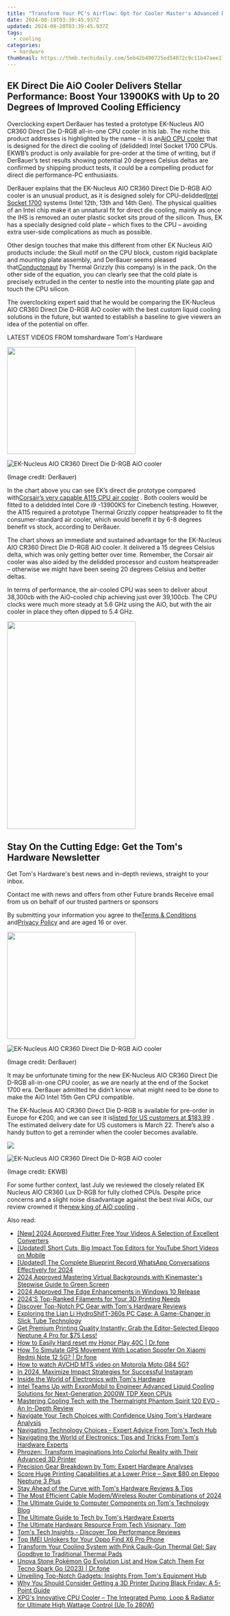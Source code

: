 ```yaml
---
title: "Transform Your PC's Airflow: Opt for Cooler Master's Advanced Dual-Fan Graphics Card Solution"
date: 2024-08-19T03:39:45.937Z
updated: 2024-08-20T03:39:45.937Z
tags:
  - cooling
categories:
  - hardware
thumbnail: https://thmb.techidaily.com/5eb42b490725ed54872c9c11b47aee171fe6d79191204bcd93add24c922b6881.jpg
---
```


## EK Direct Die AiO Cooler Delivers Stellar Performance: Boost Your 13900KS with Up to 20 Degrees of Improved Cooling Efficiency

Overclocking expert Der8auer has tested a prototype EK-Nucleus AIO CR360 Direct Die D-RGB all-in-one CPU cooler in his lab. The niche this product addresses is highlighted by the name – it is an[AiO CPU cooler](https://www.tomshardware.com/reviews/best-cpu-coolers,4181.html) that is designed for the direct die cooling of (delidded) Intel Socket 1700 CPUs. EKWB’s product is only available for pre-order at the time of writing, but if Der8auer’s test results showing potential 20 degrees Celsius deltas are confirmed by shipping product tests, it could be a compelling product for direct die performance-PC enthusiasts.

 Der8auer explains that the EK-Nucleus AIO CR360 Direct Die D-RGB AiO cooler is an unusual product, as it is designed solely for CPU-delidded[Intel Socket 1700](https://www.tomshardware.com/news/amd-takes-jab-at-intel-over-lga1700-platform-longevity) systems (Intel 12th, 13th and 14th Gen). The physical qualities of an Intel chip make it an unnatural fit for direct die cooling, mainly as once the IHS is removed an outer plastic socket sits proud of the silicon. Thus, EK has a specially designed cold plate – which fixes to the CPU – avoiding extra user-side complications as much as possible.

 Other design touches that make this different from other EK Nucleus AIO products include: the Skull motif on the CPU block, custom rigid backplate and mounting plate assembly, and Der8auer seems pleased that[Conductonaut](https://www.tomshardware.com/best-picks/best-thermal-paste) by Thermal Grizzly (his company) is in the pack. On the other side of the equation, you can clearly see that the cold plate is precisely extruded in the center to nestle into the mounting plate gap and touch the CPU silicon.

 The overclocking expert said that he would be comparing the EK-Nucleus AIO CR360 Direct Die D-RGB AiO cooler with the best custom liquid cooling solutions in the future, but wanted to establish a baseline to give viewers an idea of the potential on offer.

 LATEST VIDEOS FROM tomshardware Tom's Hardware

<!-- affiliate ads begin -->
<a href="https://dhgate.sjv.io/c/5597632/1678785/12108" target="_top" id="1678785"><img src="//a.impactradius-go.com/display-ad/12108-1678785" border="0" alt="" width="300" height="250"/></a>
<!-- affiliate ads end -->
![EK-Nucleus AIO CR360 Direct Die D-RGB AiO cooler](https://cdn.mos.cms.futurecdn.net/Mqvy3Y6vrwuksYvcHVpUaJ-320-80.jpg)

 (Image credit: Der8auer)

 In the chart above you can see EK’s direct die prototype compared with[Corsair’s very capable A115 CPU air cooler](https://www.tomshardware.com/pc-components/cooling/corsair-air-a115-cooler-review/2) . Both coolers would be fitted to a delidded Intel Core i9 -13900KS for Cinebench testing. However, the A115 required a prototype Thermal Grizzly copper heatspreader to fit the consumer-standard air cooler, which would benefit it by 6-8 degrees benefit vs stock, according to Der8auer.

 The chart shows an immediate and sustained advantage for the EK-Nucleus AIO CR360 Direct Die D-RGB AiO cooler. It delivered a 15 degrees Celsius delta, which was only getting better over time. Remember, the Corsair air cooler was also aided by the delidded processor and custom heatspreader – otherwise we might have been seeing 20 degrees Celsius and better deltas.

 In terms of performance, the air-cooled CPU was seen to deliver about 38,300cb with the AiO-cooled chip achieving just over 39,100cb. The CPU clocks were much more steady at 5.6 GHz using the AiO, but with the air cooler in place they often dipped to 5.4 GHz.

<!-- affiliate ads begin -->
<a href="https://zonlipartnershipprogram.pxf.io/c/5597632/1611407/17882" target="_top" id="1611407"><img src="//a.impactradius-go.com/display-ad/17882-1611407" border="0" alt="" width="300" height="485"/></a><img height="0" width="0" src="https://imp.pxf.io/i/5597632/1611407/17882" style="position:absolute;visibility:hidden;" border="0" />
<!-- affiliate ads end -->
## Stay On the Cutting Edge: Get the Tom's Hardware Newsletter

 Get Tom's Hardware's best news and in-depth reviews, straight to your inbox.

 Contact me with news and offers from other Future brands  Receive email from us on behalf of our trusted partners or sponsors

 By submitting your information you agree to the[Terms & Conditions](https://futureplc.com/terms-conditions/) and[Privacy Policy](https://futureplc.com/privacy-policy/) and are aged 16 or over.

<!-- affiliate ads begin -->
<a href="https://printrendy.pxf.io/c/5597632/1453719/17020" target="_top" id="1453719"><img src="//a.impactradius-go.com/display-ad/17020-1453719" border="0" alt="" width="300" height="250"/></a><img height="0" width="0" src="https://imp.pxf.io/i/5597632/1453719/17020" style="position:absolute;visibility:hidden;" border="0" />
<!-- affiliate ads end -->
![EK-Nucleus AIO CR360 Direct Die D-RGB AiO cooler](https://cdn.mos.cms.futurecdn.net/wmRXDJgtnnLnPhD5DLfZMJ-320-80.jpg)

 (Image credit: Der8auer)

 It may be unfortunate timing for the new EK-Nucleus AIO CR360 Direct Die D-RGB all-in-one CPU cooler, as we are nearly at the end of the Socket 1700 era. Der8auer admitted he didn’t know what might need to be done to make the AiO Intel 15th Gen CPU compatible.

 The EK-Nucleus AIO CR360 Direct Die D-RGB is available for pre-order in Europe for €200, and we can see it is[listed for US customers at $183.99](https://www.ekwb.com/shop/ek-nucleus-aio-cr360-direct-die-d-rgb-1700) . The estimated delivery date for US customers is March 22\. There’s also a handy button to get a reminder when the cooler becomes available.

<!-- affiliate ads begin -->
<a href="https://secure.2checkout.com/order/checkout.php?PRODS=37100474&QTY=1&AFFILIATE=108875&CART=1"><img src="https://awario.com/images/pages/index/img-platform-ui-1280@1x.avif" border="0"></a>
<!-- affiliate ads end -->
![EK-Nucleus AIO CR360 Direct Die D-RGB AiO cooler](https://cdn.mos.cms.futurecdn.net/DwdkCF27CRpbAtFLxxyV8J-320-80.jpg)

(Image credit: EKWB)

 For some further context, last July we reviewed the closely related EK Nucleus AIO CR360 Lux D-RGB for fully clothed CPUs. Despite price concerns and a slight noise disadvantage against the best rival AiOs, our review crowned it the[new king of AiO cooling](https://www.tomshardware.com/reviews/ek-nucleus-aio-cr360-lux-d-rgb) .


<ins class="adsbygoogle"
     style="display:block"
     data-ad-format="autorelaxed"
     data-ad-client="ca-pub-7571918770474297"
     data-ad-slot="1223367746"></ins>



<ins class="adsbygoogle"
     style="display:block"
     data-ad-client="ca-pub-7571918770474297"
     data-ad-slot="8358498916"
     data-ad-format="auto"
     data-full-width-responsive="true"></ins>

<span class="atpl-alsoreadstyle">Also read:</span>
<div><ul>
<li><a href="https://youtube-webster.techidaily.com/024-approved-flutter-free-your-videos-a-selection-of-excellent-converters/"><u>[New] 2024 Approved  Flutter Free Your Videos  A Selection of Excellent Converters</u></a></li>
<li><a href="https://facebook-record-videos.techidaily.com/updated-short-cuts-big-impact-top-editors-for-youtube-short-videos-on-mobile/"><u>[Updated] Short Cuts, Big Impact  Top Editors for YouTube Short Videos on Mobile</u></a></li>
<li><a href="https://visual-screen-recording.techidaily.com/updated-the-complete-blueprint-record-whatsapp-conversations-effectively-for-2024/"><u>[Updated] The Complete Blueprint  Record WhatsApp Conversations Effectively for 2024</u></a></li>
<li><a href="https://extra-skills.techidaily.com/2024-approved-mastering-virtual-backgrounds-with-kinemasters-stepwise-guide-to-green-screen/"><u>2024 Approved  Mastering Virtual Backgrounds with Kinemaster's Stepwise Guide to Green Screen</u></a></li>
<li><a href="https://fox-direct.techidaily.com/2024-approved-the-edge-enhancements-in-windows-10-release/"><u>2024 Approved  The Edge Enhancements in Windows 10 Release</u></a></li>
<li><a href="https://hardware-tips.techidaily.com/2024s-top-ranked-filaments-for-your-3d-printing-needs/"><u>2024'S Top-Ranked Filaments for Your 3D Printing Needs</u></a></li>
<li><a href="https://hardware-tips.techidaily.com/discover-top-notch-pc-gear-with-toms-hardware-reviews/"><u>Discover Top-Notch PC Gear with Tom's Hardware Reviews</u></a></li>
<li><a href="https://hardware-tips.techidaily.com/exploring-the-lian-li-hydroshift-360s-pc-case-a-game-changer-in-slick-tube-technology/"><u>Exploring the Lian Li HydroShifT-360s PC Case: A Game-Changer in Slick Tube Technology</u></a></li>
<li><a href="https://hardware-tips.techidaily.com/1723125172275-get-premium-printing-quality-instantly-grab-the-editor-selected-elegoo-neptune-4-pro-for-75-less/"><u>Get Premium Printing Quality Instantly: Grab the Editor-Selected Elegoo Neptune 4 Pro for $75 Less!</u></a></li>
<li><a href="https://techidaily.com/how-to-easily-hard-reset-my-honor-play-40c-drfone-by-drfone-reset-android-reset-android/"><u>How to Easily Hard reset my Honor Play 40C | Dr.fone</u></a></li>
<li><a href="https://fake-location.techidaily.com/how-to-simulate-gps-movement-with-location-spoofer-on-xiaomi-redmi-note-12-5g-drfone-by-drfone-virtual-android/"><u>How To Simulate GPS Movement With Location Spoofer On Xiaomi Redmi Note 12 5G? | Dr.fone</u></a></li>
<li><a href="https://review-topics.techidaily.com/how-to-watch-avchd-mts-video-on-motorola-moto-g84-5g-by-aiseesoft-video-converter-play-mts-on-android/"><u>How to watch AVCHD MTS video on Motorola Moto G84 5G?</u></a></li>
<li><a href="https://instagram-video-recordings.techidaily.com/in-2024-maximize-impact-strategies-for-successful-instagram/"><u>In 2024, Maximize Impact  Strategies for Successful Instagram</u></a></li>
<li><a href="https://hardware-tips.techidaily.com/inside-the-world-of-electronics-with-toms-hardware/"><u>Inside the World of Electronics with Tom's Hardware</u></a></li>
<li><a href="https://hardware-tips.techidaily.com/intel-teams-up-with-exxonmobil-to-engineer-advanced-liquid-cooling-solutions-for-next-generation-2000w-tdp-xeon-cpus/"><u>Intel Teams Up with ExxonMobil to Engineer Advanced Liquid Cooling Solutions for Next-Generation 2000W TDP Xeon CPUs</u></a></li>
<li><a href="https://hardware-tips.techidaily.com/mastering-cooling-tech-with-the-thermalright-phantom-spirit-120-evo-an-in-depth-review/"><u>Mastering Cooling Tech with the Thermalright Phantom Spirit 120 EVO - An In-Depth Review</u></a></li>
<li><a href="https://hardware-tips.techidaily.com/navigate-your-tech-choices-with-confidence-using-toms-hardware-analysis/"><u>Navigate Your Tech Choices with Confidence Using Tom's Hardware Analysis</u></a></li>
<li><a href="https://hardware-tips.techidaily.com/navigating-technology-choices-expert-advice-from-toms-tech-hub/"><u>Navigating Technology Choices - Expert Advice From Tom's Tech Hub</u></a></li>
<li><a href="https://hardware-tips.techidaily.com/navigating-the-world-of-electronics-tips-and-tricks-from-toms-hardware-experts/"><u>Navigating the World of Electronics: Tips and Tricks From Tom's Hardware Experts</u></a></li>
<li><a href="https://hardware-tips.techidaily.com/phrozen-transform-imaginations-into-colorful-reality-with-their-advanced-3d-printer/"><u>Phrozen: Transform Imaginations Into Colorful Reality with Their Advanced 3D Printer</u></a></li>
<li><a href="https://hardware-tips.techidaily.com/precision-gear-breakdown-by-tom-expert-hardware-analyses/"><u>Precision Gear Breakdown by Tom: Expert Hardware Analyses</u></a></li>
<li><a href="https://hardware-tips.techidaily.com/score-huge-printing-capabilities-at-a-lower-price-save-80-on-elegoo-neptune-3-plus/"><u>Score Huge Printing Capabilities at a Lower Price – Save $80 on Elegoo Neptune 3 Plus</u></a></li>
<li><a href="https://hardware-tips.techidaily.com/stay-ahead-of-the-curve-with-toms-hardware-reviews-and-tips/"><u>Stay Ahead of the Curve with Tom's Hardware Reviews & Tips</u></a></li>
<li><a href="https://buynow-reviews.techidaily.com/the-most-efficient-cable-modemwireless-router-combinations-of-2024/"><u>The Most Efficient Cable Modem/Wireless Router Combinations of 2024</u></a></li>
<li><a href="https://hardware-tips.techidaily.com/the-ultimate-guide-to-computer-components-on-toms-technology-blog/"><u>The Ultimate Guide to Computer Components on Tom's Technology Blog</u></a></li>
<li><a href="https://hardware-tips.techidaily.com/the-ultimate-guide-to-tech-by-toms-hardware-experts/"><u>The Ultimate Guide to Tech by Tom's Hardware Experts</u></a></li>
<li><a href="https://hardware-tips.techidaily.com/the-ultimate-hardware-resource-from-tech-visionary-tom/"><u>The Ultimate Hardware Resource From Tech Visionary, Tom</u></a></li>
<li><a href="https://hardware-tips.techidaily.com/toms-tech-insights-discover-top-performance-reviews/"><u>Tom's Tech Insights - Discover Top Performance Reviews</u></a></li>
<li><a href="https://sim-unlock.techidaily.com/top-imei-unlokers-for-your-oppo-find-x6-pro-phone-by-drfone-android/"><u>Top IMEI Unlokers for Your Oppo Find X6 Pro Phone</u></a></li>
<li><a href="https://hardware-tips.techidaily.com/transform-your-cooling-system-with-pink-caulk-gun-thermal-gel-say-goodbye-to-traditional-thermal-pads/"><u>Transform Your Cooling System with Pink Caulk-Gun Thermal Gel: Say Goodbye to Traditional Thermal Pads</u></a></li>
<li><a href="https://android-pokemon-go.techidaily.com/unova-stone-pokemon-go-evolution-list-and-how-catch-them-for-tecno-spark-go-2023-drfone-by-drfone-virtual-android/"><u>Unova Stone Pokémon Go Evolution List and How Catch Them For Tecno Spark Go (2023) | Dr.fone</u></a></li>
<li><a href="https://hardware-tips.techidaily.com/unveiling-top-notch-gadgets-insights-from-toms-equipment-hub/"><u>Unveiling Top-Notch Gadgets: Insights From Tom's Equipment Hub</u></a></li>
<li><a href="https://hardware-tips.techidaily.com/why-you-should-consider-getting-a-3d-printer-during-black-friday-a-5-point-guide/"><u>Why You Should Consider Getting a 3D Printer During Black Friday: A 5-Point Guide</u></a></li>
<li><a href="https://hardware-tips.techidaily.com/xpgs-innovative-cpu-cooler-the-integrated-pump-loop-and-radiator-for-ultimate-high-wattage-control-up-to-280w/"><u>XPG's Innovative CPU Cooler – The Integrated Pump, Loop & Radiator for Ultimate High Wattage Control (Up To 280W)</u></a></li>
</ul></div>
